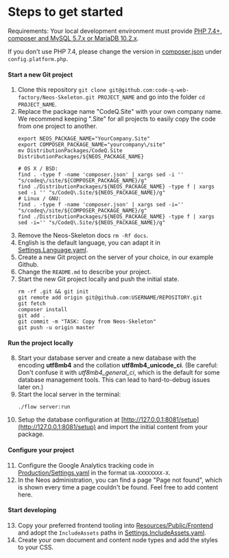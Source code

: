 # Steps to get started

Requirements:
Your local development environment must provide [PHP 7.4+, composer and MySQL 5.7.x or MariaDB 10.2.x](https://www.neos.io/download-and-extend.html).

If you don't use PHP 7.4, please change the version in [composer.json](/composer.json#L8) under `config.platform.php`.

#### Start a new Git project

1. Clone this repository `git clone git@github.com:code-q-web-factory/Neos-Skeleton.git PROJECT_NAME` and go into the folder `cd PROJECT_NAME`.
2. Replace the package name "CodeQ.Site" with your own company name. We recommend keeping ".Site" for all projects to easily copy the code from one project to another.
    ```
    export NEOS_PACKAGE_NAME="YourCompany.Site"
    export COMPOSER_PACKAGE_NAME="yourcompany\/site"
    mv DistributionPackages/CodeQ.Site DistributionPackages/${NEOS_PACKAGE_NAME}
    
    # OS X / BSD:
    find . -type f -name 'composer.json' | xargs sed -i '' "s/codeq\/site/${COMPOSER_PACKAGE_NAME}/g"
    find ./DistributionPackages/${NEOS_PACKAGE_NAME} -type f | xargs sed -i '' "s/CodeQ\.Site/${NEOS_PACKAGE_NAME}/g"
    # Linux / GNU:
    find . -type f -name 'composer.json' | xargs sed -i='' "s/codeq\/site/${COMPOSER_PACKAGE_NAME}/g"
    find ./DistributionPackages/${NEOS_PACKAGE_NAME} -type f | xargs sed -i='' "s/CodeQ\.Site/${NEOS_PACKAGE_NAME}/g"
    ```
3. Remove the Neos-Skeleton docs `rm -Rf docs`.
4. English is the default language, you can adapt it in [Settings.Language.yaml](/DistributionPackages/CodeQ.Site/Configuration/Settings.Language.yaml).
5. Create a new Git project on the server of your choice, in our example Github.
6. Change the `README.md` to describe your project.
7. Start the new Git project locally and push the initial state.
    ```
    rm -rf .git && git init
    git remote add origin git@github.com:USERNAME/REPOSITORY.git
    git fetch
    composer install
    git add .
    git commit -m "TASK: Copy from Neos-Skeleton"
    git push -u origin master
    ```

#### Run the project locally

8. Start your database server and create a new database with the encoding **utf8mb4** and the collation **utf8mb4_unicode_ci**. (Be careful: Don't confuse it with *utf8mb4_general_ci*, which is the default for some database management tools. This can lead to hard-to-debug issues later on.)
9. Start the local server in the terminal:
    ```
    ./flow server:run
    ```
10. Setup the database configuration at [http://127.0.0.1:8081/setup](http://127.0.0.1:8081/setup) and import the initial content from your package.

#### Configure your project

11. Configure the Google Analytics tracking code in [Production/Settings.yaml](/DistributionPackages/CodeQ.Site/Configuration/Production/Settings.yaml) in the format `UA-XXXXXXXX-X`.
12. In the Neos administration, you can find a page "Page not found", which is shown every time a page couldn't be found. Feel free to add content here.

#### Start developing

13. Copy your preferred frontend tooling into [Resources/Public/Frontend](/DistributionPackages/CodeQ.Site/Resources/Public/Frontend) and adopt the `IncludeAssets` paths in [Settings.IncludeAssets.yaml](/DistributionPackages/CodeQ.Site/Configuration/Settings.IncludeAssets.yaml).
14. Create your own document and content node types and add the styles to your CSS.

